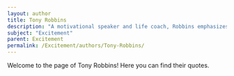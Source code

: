 ```yaml
---
layout: author
title: Tony Robbins
description: "A motivational speaker and life coach, Robbins emphasizes excitement as a powerful motivator for personal change and achievement, encouraging individuals to harness this emotion to attain their goals."
subject: "Excitement"
parent: Excitement
permalink: /Excitement/authors/Tony-Robbins/
---
```


Welcome to the page of Tony Robbins! Here you can find their quotes.
